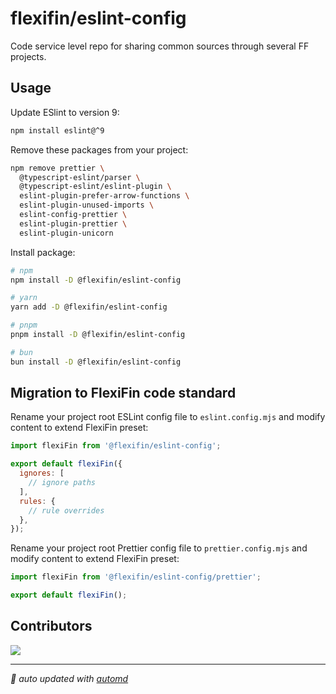 # flexifin/eslint-config

Code service level repo for sharing common sources through several FF projects.

## Usage

Update ESlint to version 9:

```bash
npm install eslint@^9
```

Remove these packages from your project:

```bash
npm remove prettier \
  @typescript-eslint/parser \
  @typescript-eslint/eslint-plugin \
  eslint-plugin-prefer-arrow-functions \
  eslint-plugin-unused-imports \
  eslint-config-prettier \
  eslint-plugin-prettier \
  eslint-plugin-unicorn
```

Install package:

<!-- automd:pm-install auto=false dev -->

```sh
# npm
npm install -D @flexifin/eslint-config

# yarn
yarn add -D @flexifin/eslint-config

# pnpm
pnpm install -D @flexifin/eslint-config

# bun
bun install -D @flexifin/eslint-config
```

<!-- /automd -->

## Migration to FlexiFin code standard

Rename your project root ESLint config file to `eslint.config.mjs` and modify content to extend FlexiFin preset:

```js
import flexiFin from '@flexifin/eslint-config';

export default flexiFin({
  ignores: [
    // ignore paths
  ],
  rules: {
    // rule overrides
  },
});
```

Rename your project root Prettier config file to `prettier.config.mjs` and modify content to extend FlexiFin preset:

```js
import flexiFin from '@flexifin/eslint-config/prettier';

export default flexiFin();
```

## Contributors

<a href="https://github.com/flexifincz/eslint-config/graphs/contributors">
<img src="https://contrib.rocks/image?repo=flexifincz/eslint-config" />
</a>

<!-- /automd -->

<!-- automd:with-automd -->

---

_🤖 auto updated with [automd](https://automd.unjs.io)_

<!-- /automd -->
